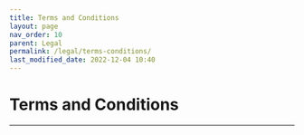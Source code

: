 ```yaml
---
title: Terms and Conditions
layout: page
nav_order: 10
parent: Legal
permalink: /legal/terms-conditions/
last_modified_date: 2022-12-04 10:40
---
```


# Terms and Conditions

----------------

